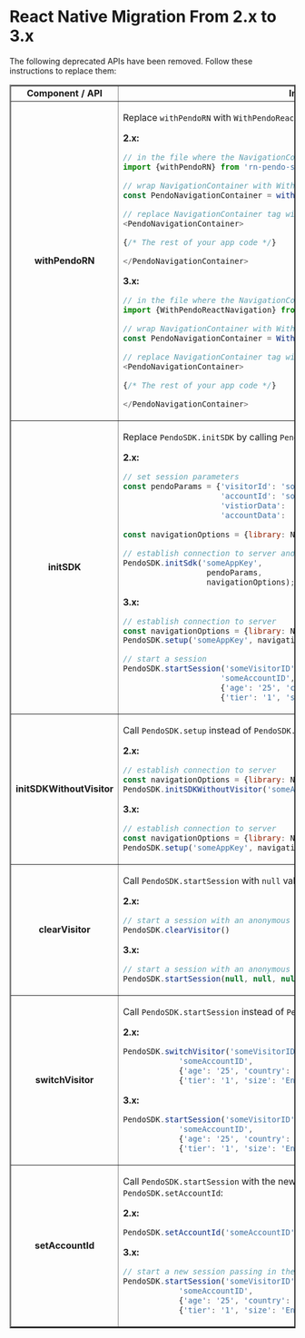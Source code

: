 # React Native Migration From 2.x to 3.x


The following deprecated APIs have been removed. Follow these instructions to replace them:

<table border =2>

<tr>
<td align=center><b>Component / API </td>
<td align=center><b>Instructions</b></td>
</tr>

<!--- new row --->

<tr>
<td align=center><b>withPendoRN </td>
<td>

Replace `withPendoRN` with `WithPendoReactNavigation`:

<b>2.x:</b>

```javascript
// in the file where the NavigationContainer is created
import {withPendoRN} from 'rn-pendo-sdk'    

// wrap NavigationContainer with WithPendoReactNavigation HOC
const PendoNavigationContainer = withPendoRN(NavigationContainer);    

// replace NavigationContainer tag with PendoNavigationContainer tag
<PendoNavigationContainer>

{/* The rest of your app code */}

</PendoNavigationContainer>
```

<b>3.x:</b>

```javascript
// in the file where the NavigationContainer is created
import {WithPendoReactNavigation} from 'rn-pendo-sdk'    

// wrap NavigationContainer with WithPendoReactNavigation HOC
const PendoNavigationContainer = WithPendoReactNavigation(NavigationContainer);    

// replace NavigationContainer tag with PendoNavigationContainer tag
<PendoNavigationContainer>

{/* The rest of your app code */}

</PendoNavigationContainer>
```

</td>
</tr>

<!--- new row --->

<tr>
<td align=center><b>initSDK </td>
<td>

Replace `PendoSDK.initSDK` by calling `PendoSDK.setup` and then `PendoSDK.startSession`:

<b>2.x:</b>

```javascript
// set session parameters
const pendoParams = {'visitorId': 'someVisitorID',
                     'accountId': 'someAccountID',
                     'vistiorData':  {'age': '25', 'country': 'USA'},
                     'accountData':  {'tier': '1', 'size': 'Enterprise'}};
                     
const navigationOptions = {library: NavigationLibraryType.ReactNavigation};

// establish connection to server and start a session
PendoSDK.initSdk('someAppKey', 
                  pendoParams, 
                  navigationOptions);
```

<b>3.x:</b>

```javascript
// establish connection to server
const navigationOptions = {library: NavigationLibraryType.ReactNavigation};
PendoSDK.setup('someAppKey', navigationOptions);

// start a session
PendoSDK.startSession('someVisitorID', 
                     'someAccountID', 
                     {'age': '25', 'country': 'USA'}, 
                     {'tier': '1', 'size': 'Enterprise'});
```

</td>
</tr>

<!--- new row --->

<tr>
<td align=center><b>initSDKWithoutVisitor </td>
<td>

Call `PendoSDK.setup` instead of `PendoSDK.initSDKWithoutVisitor`:

<b>2.x:</b>

```javascript
// establish connection to server
const navigationOptions = {library: NavigationLibraryType.ReactNavigation};
PendoSDK.initSDKWithoutVisitor('someAppKey', navigationOptions);
```

<b>3.x:</b>

```javascript
// establish connection to server
const navigationOptions = {library: NavigationLibraryType.ReactNavigation};
PendoSDK.setup('someAppKey', navigationOptions);
```

</td>
</tr>

<!--- new row --->

<tr>
<td align=center><b>clearVisitor </td>
<td>

Call `PendoSDK.startSession` with `null` values instead of `PendoSDK.clearVisitor`: 

<b>2.x:</b>

```javascript
// start a session with an anonymous visitor
PendoSDK.clearVisitor()
```

<b>3.x:</b>

```javascript
// start a session with an anonymous visitor
PendoSDK.startSession(null, null, null, null);
```

</td>
</tr>

<!--- new row --->

<tr>
<td align=center><b>switchVisitor </td>
<td>

Call `PendoSDK.startSession` instead of `PendoSDK.switchVisitor`:

<b>2.x:</b>

```javascript
PendoSDK.switchVisitor('someVisitorID', 
            'someAccountID', 
            {'age': '25', 'country': 'USA'}, 
            {'tier': '1', 'size': 'Enterprise'});
```

<b>3.x:</b>

```javascript
PendoSDK.startSession('someVisitorID', 
            'someAccountID', 
            {'age': '25', 'country': 'USA'}, 
            {'tier': '1', 'size': 'Enterprise'});
```

</td>
</tr>

<!--- new row --->

<tr>
<td align=center><b>setAccountId </td>
<td>

Call `PendoSDK.startSession` with the new account id value instead of `PendoSDK.setAccountId`:

<b>2.x:</b>

```javascript
PendoSDK.setAccountId('someAccountID');
```

<b>3.x:</b>

```javascript
// start a new session passing in the new accountId 
PendoSDK.startSession('someVisitorID', 
            'someAccountID', 
            {'age': '25', 'country': 'USA'}, 
            {'tier': '1', 'size': 'Enterprise'});
```

</td>
</tr>
</table>